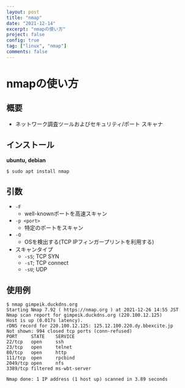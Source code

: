 ```yaml
---
layout: post
title: "nmap"
date: "2021-12-14"
excerpt: "nmapの使い方"
project: false
config: true
tag: ["linux", "nmap"]
comments: false
---
```


# nmapの使い方

## 概要
 - ネットワーク調査ツールおよびセキュリティ/ポート スキャナ

## インストール

**ubuntu, debian**  
```console
$ sudo apt install nmap
```

## 引数
 - `-F`
   - well-knownポートを高速スキャン
 - `-p <port>`
   - 特定のポートをスキャン
 - `-O`
   - OSを検出する(TCP IPフィンガープリントを利用する)
 - スキャンタイプ
   - `-sS`; TCP SYN
   - `-sT`; TCP connect
   - `-sU`; UDP

## 使用例

```console
$ nmap gimpeik.duckdns.org
Starting Nmap 7.92 ( https://nmap.org ) at 2021-12-26 14:55 JST
Nmap scan report for gimpeik.duckdns.org (220.100.12.125)
Host is up (0.017s latency).
rDNS record for 220.100.12.125: 125.12.100.220.dy.bbexcite.jp
Not shown: 994 closed tcp ports (conn-refused)
PORT     STATE    SERVICE
22/tcp   open     ssh
23/tcp   open     telnet
80/tcp   open     http
111/tcp  open     rpcbind
2049/tcp open     nfs
3389/tcp filtered ms-wbt-server

Nmap done: 1 IP address (1 host up) scanned in 3.89 seconds
```
